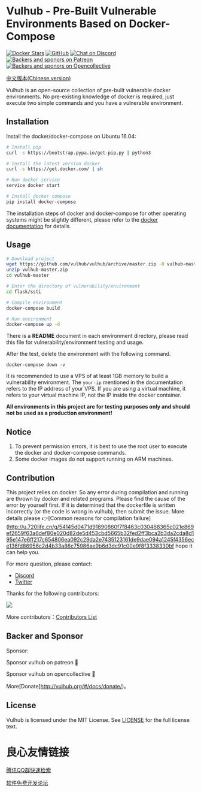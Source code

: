 # Vulhub - Pre-Built Vulnerable Environments Based on Docker-Compose

[![Docker Stars](https://img.shields.io/badge/docker%20stars-20k-blue.svg)](https://hub.docker.com/u/vulhub/) [![GitHub](https://img.shields.io/github/license/vulhub/vulhub.svg)](https://github.com/vulhub/vulhub/blob/master/LICENSE)
 [![Chat on Discord](https://img.shields.io/discord/485505185167179778.svg)](https://discord.gg/GhMB3Z) [![Backers and sponors on Patreon](https://img.shields.io/badge/sponsor-patreon-73d6a1.svg)](https://www.patreon.com/phith0n) [![Backers and sponors on Opencollective](https://img.shields.io/badge/backer-opencollective-f89a76.svg)](https://opencollective.com/vulhub#backer)

[中文版本(Chinese version)](README.zh-cn.md)

 Vulhub is an open-source collection of pre-built vulnerable docker environments. No pre-existing knowledge of docker is required, just execute two simple commands and you have a vulnerable environment.

## Installation

Install the docker/docker-compose on Ubuntu 16.04:

```bash
# Install pip
curl -s https://bootstrap.pypa.io/get-pip.py | python3

# Install the latest version docker
curl -s https://get.docker.com/ | sh

# Run docker service
service docker start

# Install docker compose
pip install docker-compose
```

The installation steps of docker and docker-compose for other operating systems might be slightly different, please refer to the [docker documentation](http://u.720life.cn/g/fe36d46bcf13791bdad89a5e154210d994ad984a1bc907472e7c73c1a5a147cf)  for details.

## Usage

```bash
# Download project
wget https://github.com/vulhub/vulhub/archive/master.zip -O vulhub-master.zip
unzip vulhub-master.zip
cd vulhub-master

# Enter the directory of vulnerability/environment
cd flask/ssti

# Compile environment
docker-compose build

# Run environment
docker-compose up -d
```

There is a **README** document in each environment directory, please read this file for vulnerability/environment testing and usage.

After the test, delete the environment with the following command.
```
docker-compose down -v
```

It is recommended to use a VPS of at least 1GB memory to build a vulnerability environment. The `your-ip` mentioned in the documentation refers to the IP address of your VPS. If you are using a virtual machine, it refers to your virtual machine IP, not the IP inside the docker container.

**All environments in this project are for testing purposes only and should not be used as a production environment!**

## Notice

1. To prevent permission errors, it is best to use the root user to execute the docker and docker-compose commands.
2. Some docker images do not support running on ARM machines.

## Contribution

This project relies on docker. So any error during compilation and running are thrown by docker and related programs. Please find the cause of the error by yourself first. If it is determined that the dockerfile is written incorrectly (or the code is wrong in vulhub), then submit the issue. More details please 👉[Common reasons for compilation failure](http://u.720life.cn/g/54145d0471d91890860f7f8463c030468365c021e869ef2659f63a6def80e020d82de5d453cbd5665b32fed2ff3bca2b3da2cda8d195e147e6ff217c654806ea092c29da2e7435123161de9dae094a1245f4356ece136fd86956c2d4b33a86c75986ae9b6d3dc91c00e9f8f3338330bf  hope it can help you.

For more question, please contact:

- [Discord](http://u.720life.cn/g/f2a7d7b12e1fc16eaafd863db538a1832edb4cf002f5304e331c492471e6e87d) 
- [Twitter](http://u.720life.cn/g/5ea88169c4a0fbd169233d52478d54feedec4c05accb40a33c7990133bfbd545) 

Thanks for the following contributors:

[![](https://opencollective.com/vulhub/contributors.svg?width=890&button=false)](https://github.com/vulhub/vulhub/graphs/contributors)

More contributors：[Contributors List](contributors.md)

## Backer and Sponsor

Sponsor:

 
     
     
     
 

Sponsor vulhub on patreon 🙏

   

Sponsor vulhub on opencollective 🙏

 
     
     
 

More[Donate]http://vulhub.org/#/docs/donate/)。

## License

Vulhub is licensed under the MIT License. See [LICENSE](LICENSE) for the full license text.



 # 良心友情链接

[腾讯QQ群快速检索](http://u.720life.cn/s/8cf73f7c)

[软件免费开发论坛](http://u.720life.cn/s/bbb01dc0)